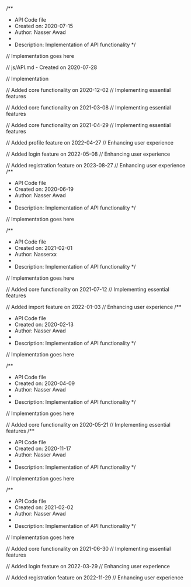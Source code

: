 /**
 * API Code file
 * Created on: 2020-07-15
 * Author: Nasser Awad
 *
 * Description: Implementation of API functionality
 */
 
// Implementation goes here

// js/API.md - Created on 2020-07-28

// Implementation

// Added core functionality on 2020-12-02
// Implementing essential features

// Added core functionality on 2021-03-08
// Implementing essential features

// Added core functionality on 2021-04-29
// Implementing essential features

// Added profile feature on 2022-04-27
// Enhancing user experience

// Added login feature on 2022-05-08
// Enhancing user experience

// Added registration feature on 2023-08-27
// Enhancing user experience
/**
 * API Code file
 * Created on: 2020-06-19
 * Author: Nasser Awad
 *
 * Description: Implementation of API functionality
 */
 
// Implementation goes here

/**
 * API Code file
 * Created on: 2021-02-01
 * Author: Nasserxx
 *
 * Description: Implementation of API functionality
 */
 
// Implementation goes here


// Added core functionality on 2021-07-12
// Implementing essential features

// Added import feature on 2022-01-03
// Enhancing user experience
/**
 * API Code file
 * Created on: 2020-02-13
 * Author: Nasser Awad
 *
 * Description: Implementation of API functionality
 */
 
// Implementation goes here

/**
 * API Code file
 * Created on: 2020-04-09
 * Author: Nasser Awad
 *
 * Description: Implementation of API functionality
 */
 
// Implementation goes here


// Added core functionality on 2020-05-21
// Implementing essential features
/**
 * API Code file
 * Created on: 2020-11-17
 * Author: Nasser Awad
 *
 * Description: Implementation of API functionality
 */
 
// Implementation goes here

/**
 * API Code file
 * Created on: 2021-02-02
 * Author: Nasser Awad
 *
 * Description: Implementation of API functionality
 */
 
// Implementation goes here


// Added core functionality on 2021-06-30
// Implementing essential features

// Added login feature on 2022-03-29
// Enhancing user experience

// Added registration feature on 2022-11-29
// Enhancing user experience
